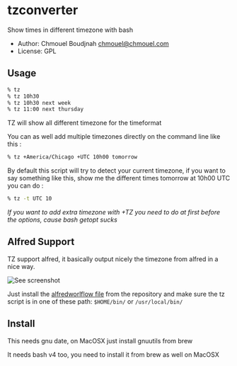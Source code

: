 # tzconverter
Show times in different timezone with bash

* Author: Chmouel Boudjnah <chmouel@chmouel.com>
* License: GPL

## Usage
```bash
% tz
% tz 10h30
% tz 10h30 next week
% tz 11:00 next thursday
```

TZ  will show all different timezone for the timeformat

You can as well add multiple timezones directly on the command line like this :
```bash
% tz +America/Chicago +UTC 10h00 tomorrow
```

By default this script will try to detect your current timezone, if you want
to say something like this, show me the different times tomorrow at 10h00 UTC
you can do :

```bash
% tz -t UTC 10
````

*If you want to add extra timezone with +TZ you need to do at first before the
options, cause bash getopt sucks*

## Alfred Support

TZ support alfred, it basically output nicely the timezone from alfred in a nice way.

![See screenshot](./alfredworkflow/screenshot.png)

Just install the [alfredworlflow file](./alfredworkflow/TZ.alfredworkflow) from the repository 
and make sure the tz script is in one of these path: `$HOME/bin/` or `/usr/local/bin/`

## Install

This needs gnu date, on MacOSX just install gnuutils from brew

It needs bash v4 too, you need to install it from brew as well on MacOSX
